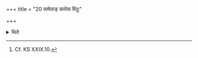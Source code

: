 +++
title = "20 तामेताङ् कापेया विदुः"

+++

<details><summary>थिते</summary>

20. The Kāpeyas know this (type of group of eleven animals). One should seize that (type of group of eleven animals) in a sacrifice in which on the last day an Atirātra is performed.[^1]   

[^1]: Cf. KS XXIX.10.   
</details>

